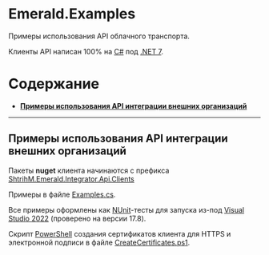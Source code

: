 # Emerald.Examples

Примеры использования API облачного транспорта.

Клиенты API написан 100% на [C#](https://ru.wikipedia.org/wiki/C_Sharp) под [.NET 7](https://devblogs.microsoft.com/dotnet/announcing-dotnet-7/).

# Содержание
- [**Примеры использования API интеграции внешних организаций**](#примеры-использования-api-интеграции-внешних-организаций)

---
## Примеры использования API интеграции внешних организаций

Пакеты **nuget** клиента начинаются с префикса [ShtrihM.Emerald.Integrator.Api.Clients](https://www.nuget.org/packages?q=ShtrihM.Emerald.Integrator.Api.Clients)

Примеры в файле [Examples.cs](/Integrator/Examples.cs).

Все примеры оформлены как [NUnit](https://nunit.org/)-тесты для запуска из-под [Visual Studio 2022](https://visualstudio.microsoft.com/ru/vs/) (проверено на версии 17.8).

Скрипт [PowerShell](https://learn.microsoft.com/ru-ru/powershell/) создания сертификатов клиента для HTTPS и электронной подписи в файле [CreateCertificates.ps1](/Integrator/CreateCertificates.ps1).
